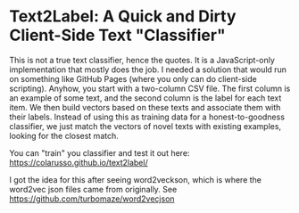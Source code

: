 # Text2Label: A Quick and Dirty Client-Side Text "Classifier"

This is not a true text classifier, hence the quotes. It is a JavaScript-only implementation that mostly does the job. I needed a solution that would run on something like GitHub Pages (where you only can do client-side scripting). Anyhow, you start with a two-column CSV file. The first column is an example of some text, and the second column is the label for each text item. We then build vectors based on these texts and associate them with their labels. Instead of using this as training data for a honest-to-goodness classifier, we just match the vectors of novel texts with existing examples, looking for the closest match.

You can "train" you classifier and test it out here: https://colarusso.github.io/text2label/

I got the idea for this after seeing word2veckson, which is where the word2vec json files came from originally. See https://github.com/turbomaze/word2vecjson
